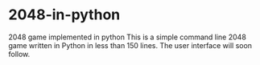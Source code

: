 # 2048-in-python
2048 game implemented in python
This is a simple command line 2048 game written in Python in less than 150 lines. The user interface will soon follow.
